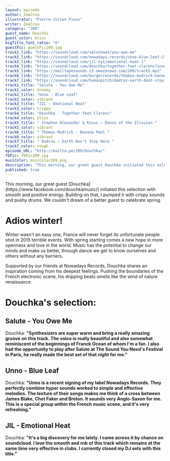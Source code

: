 ```yaml
---
layout: episode
author: ImaCrea
illustrator: "Pierre-Julien Fieux"
writer: ImaCrea
category: "209"
guest_name: Douchka
guest_color: bliss
bigTitle_font_ratio: "6"
guestPic: guestPic209.jpg
track1_link: "https://soundcloud.com/saluteaut/you-owe-me"
track2_link: "https://soundcloud.com/nowadays-records/unno-blue-leaf-1"
track3_link: "https://soundcloud.com/jil-nyc/emotional-heat-1"
track4_link: "https://soundcloud.com/douchka/together-feat-clarens?in=douchka/sets/together-ep"
track5_link: "https://mailtapesounds.s3.amazonaws.com/209/track5.mp3"
track6_link: "https://soundcloud.com/burgerrecords/thomas-mudrick-banana-peel"
track7_link: "https://soundcloud.com/humanpitch/dadras-earth-dont-stop-here"
track1_title: "Salute - You Owe Me"
track1_color: dreamy
track2_title: "Unno - Blue Leaf"
track2_color: vibrant
track3_title: "JIL - Emotional Heat"
track3_color: trippy
track4_title: "Douchka - Together feat Clarens"
track4_color: bliss
track5_title: " Stephon Alexander & Rioux – Dance of the Illusion "
track5_color: vibrant
track6_title: " Thomas Mudrick - Banana Peel "
track6_color: vibrant
track7_title: " Dadras – Earth Don't Stop Here "
track7_color: rough
episode_URL: "http://mailta.pe/209/Douchka/"
fbPic: fbPic209.jpg
musiColor: musiColor209.png
description: "This morning, our great guest Douchka initiated this selection with smooth and positive energy. Building on that, I’ve pumped it with crispy sounds and pushy drums. We couldn't dream of a better guest to celebrate spring."
published: true
---
```







<p id="introduction">This morning, our great guest [Douchka](https://www.facebook.com/douchkamusic/) initiated this selection with smooth and positive energy. Building on that, I pumped it with crispy sounds and pushy drums. We couldn't dream of a better guest to celebrate spring.</p>

# Adios winter!

Winter wasn't an easy one, France will never forget its unfortunate people shot in 2015 terrible events. With spring starting comes a new hope in more openness and love in the world. Music has the potential to change our minds and make
 us better, through dance we get to know ourselves and others without any barriers. 

Supported by our friends at Nowadays Records, Douchka shares an inspiration coming from his deepest feelings. Pushing the boundaries of the French electronic scene, his dripping beats smells like the wind of nature renaissance.
 
# Douchka's selection:

## Salute - You Owe Me

Douchka: **"**Synthesizers are super warm and bring a really amazing groove on this track. The voice is really beautiful and also somewhat reminiscent of the beginnings of Franck Ocean of whom I'm a fan. I also had the opportunity to play after Salute at The Sound You Need's Festival in Paris, he really made the best set of that night for me.**"**

## Unno - Blue Leaf

Douchka: **"**Unno is a recent signing of my label Nowadays Records. They perfectly combine hyper sounds worked to simple and effective melodies. The texture of their songs makes me think of a cross between James Blake, Chet Faker and Breton. It sounds very Anglo-Saxon for me.
This is a special group within the French music scene, and it's very refreshing.**"**

## JIL - Emotional Heat

Douchka: **"**It's a big discovery for me lately. I came across it by chance on soundcloud. I love the smooth and rnb of this track which remains at the same time very effective in clubs. I currently closed my DJ sets with this title.**"**
